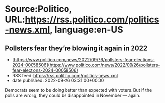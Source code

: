 # Source:Politico, URL:https://rss.politico.com/politics-news.xml, language:en-US

## Pollsters fear they’re blowing it again in 2022
 - [https://www.politico.com/news/2022/09/26/pollsters-fear-elections-2024-00058506](https://www.politico.com/news/2022/09/26/pollsters-fear-elections-2024-00058506)
 - RSS feed: https://rss.politico.com/politics-news.xml
 - date published: 2022-09-26 03:31:00+00:00

Democrats seem to be doing better than expected with voters. But if the polls are wrong, they could be disappointed in November — again.

